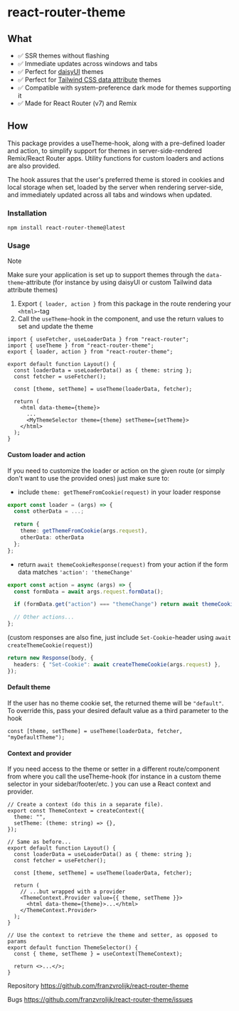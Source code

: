 # react-router-theme

## What

- ✅ SSR themes without flashing
- ✅ Immediate updates across windows and tabs
- ✅ Perfect for [daisyUI](https://daisyui.com/) themes
- ✅ Perfect for [Tailwind CSS data attribute](https://tailwindcss.com/docs/dark-mode#using-a-data-attribute) themes
- ✅ Compatible with system-preference dark mode for themes supporting it
- ✅ Made for React Router (v7) and Remix

## How

This package provides a useTheme-hook, along with a pre-defined loader and action, to simplify support for themes in server-side-rendered Remix/React Router apps. Utility functions for custom loaders and actions are also provided.

The hook assures that the user's preferred theme is stored in cookies and local storage when set, loaded by the server when rendering server-side, and immediately updated across all tabs and windows when updated.

### Installation

`npm install react-router-theme@latest`

### Usage

> [!NOTE]
> Make sure your application is set up to support themes through the `data-theme`-attribute (for instance by using daisyUI or custom Tailwind data attribute themes)

1. Export `{ loader, action }` from this package in the route rendering your `<html>`-tag
2. Call the `useTheme`-hook in the component, and use the return values to set and update the theme

```tsx
import { useFetcher, useLoaderData } from "react-router";
import { useTheme } from "react-router-theme";
export { loader, action } from "react-router-theme";

export default function Layout() {
  const loaderData = useLoaderData() as { theme: string };
  const fetcher = useFetcher();

  const [theme, setTheme] = useTheme(loaderData, fetcher);

  return (
    <html data-theme={theme}>
      ...
      <MyThemeSelector theme={theme} setTheme={setTheme}>
    </html>
  );
}
```

#### Custom loader and action

If you need to customize the loader or action on the given route (or simply don't want to use the provided ones) just make sure to:

- include `theme: getThemeFromCookie(request)` in your loader response

```ts
export const loader = (args) => {
  const otherData = ...;

  return {
    theme: getThemeFromCookie(args.request),
    otherData: otherData
  };
};
```

- return `await themeCookieResponse(request)` from your action if the form data matches `'action': 'themeChange'`

```ts
export const action = async (args) => {
  const formData = await args.request.formData();

  if (formData.get("action") === "themeChange") return await themeCookieResponse(args.request);

  // Other actions...
};
```

(custom responses are also fine, just include `Set-Cookie`-header using `await createThemeCookie(request)`)

```ts
return new Response(body, {
  headers: { "Set-Cookie": await createThemeCookie(args.request) },
});
```

#### Default theme

If the user has no theme cookie set, the returned theme will be `"default"`. To override this, pass your desired default value as a third parameter to the hook

```tsx
const [theme, setTheme] = useTheme(loaderData, fetcher, "myDefaultTheme");
```

#### Context and provider

If you need access to the theme or setter in a different route/component from where you call the useTheme-hook (for instance in a custom theme selector in your sidebar/footer/etc. ) you can use a React context and provider.

```tsx
// Create a context (do this in a separate file).
export const ThemeContext = createContext({
  theme: "",
  setTheme: (theme: string) => {},
});
```

```tsx
// Same as before...
export default function Layout() {
  const loaderData = useLoaderData() as { theme: string };
  const fetcher = useFetcher();

  const [theme, setTheme] = useTheme(loaderData, fetcher);

  return (
    // ...but wrapped with a provider
    <ThemeContext.Provider value={{ theme, setTheme }}>
      <html data-theme={theme}>...</html>
    </ThemeContext.Provider>
  );
}
```

```tsx
// Use the context to retrieve the theme and setter, as opposed to params
export default function ThemeSelector() {
  const { theme, setTheme } = useContext(ThemeContext);

  return <>...</>;
}
```

Repository
https://github.com/franzvrolijk/react-router-theme

Bugs
https://github.com/franzvrolijk/react-router-theme/issues
